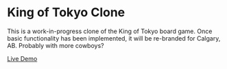 # King of Tokyo Clone
This is a work-in-progress clone of the King of Tokyo board game. Once basic functionality has been implemented, it will be re-branded for Calgary, AB. Probably with more cowboys?

[Live Demo](https://browsertherapy.github.io/king-of-tokyo-clone/)